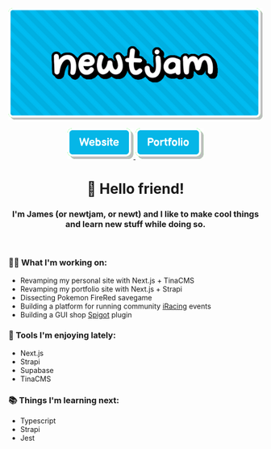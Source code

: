 <p align="center">
  <img src="img/header.png" />
</p>

<div align="center">
  <a href="https://newtjam.com">
    <img src="img/website.png" />
  </a>
  <a href="https://portfolio.newtjam.com">
    <img src="img/portfolio.png" />
  </a>
</div>

<h1 align="center">
  👋 Hello friend!
</h1>
<h3 align="center">
  I'm James (or newtjam, or newt) and I like to make cool things and learn new stuff while doing so.
</h3>

<br/>

### 👨‍💻 What I'm working on:
- Revamping my personal site with Next.js + TinaCMS
- Revamping my portfolio site with Next.js + Strapi
- Dissecting Pokemon FireRed savegame
- Building a platform for running community [iRacing](https://iracing.com) events
- Building a GUI shop [Spigot](https://spigotmc.org) plugin

### 🌟 Tools I'm enjoying lately:
- Next.js
- Strapi
- Supabase
- TinaCMS

### 📚 Things I'm learning next: 
- Typescript
- Strapi
- Jest
